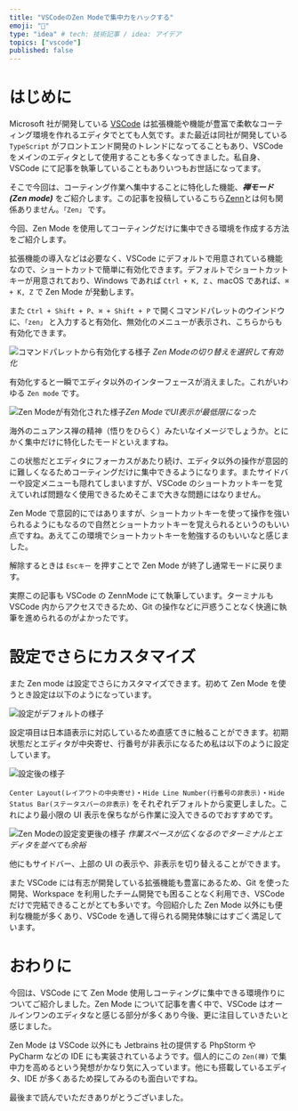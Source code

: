 ```yaml
---
title: "VSCodeのZen Modeで集中力をハックする"
emoji: "🧘"
type: "idea" # tech: 技術記事 / idea: アイデア
topics: ["vscode"]
published: false
---
```


# はじめに

Microsoft 社が開発している [VSCode](https://azure.microsoft.com/ja-jp/products/visual-studio-code/) は拡張機能や機能が豊富で柔軟なコーティング環境を作れるエディタでとても人気です。また最近は同社が開発している `TypeScript` がフロントエンド開発のトレンドになってることもあり、VSCode をメインのエディタとして使用することも多くなってきました。私自身、VSCode にて記事を執筆していることもありいつもお世話になってます。

そこで今回は、コーティング作業へ集中することに特化した機能、***禅モード(Zen mode)*** をご紹介します。この記事を投稿しているこちら[Zenn](https://zenn.dev/)とは何も関係ありません。`「Zen」` です。

今回、Zen Mode を使用してコーティングだけに集中できる環境を作成する方法をご紹介します。

拡張機能の導入などは必要なく、VSCode にデフォルトで用意されている機能なので、ショートカットで簡単に有効化できます。デフォルトでショートカットキーが用意されており、Windows であれば `Ctrl + K, Z` 、macOS であれば、`⌘ + K, Z` で Zen Mode が発動します。

また `Ctrl + Shift + P`、`⌘ + Shift + P` で開くコマンドパレットのウインドウに、`「zen」` と入力すると有効化、無効化のメニューが表示され、こちらからも有効化できます。

![コマンドパレットから有効化する様子](https://storage.googleapis.com/zenn-user-upload/2f83d0d692a0b2cc190a388b.png)
*Zen Modeの切り替えを選択して有効化*

有効化すると一瞬でエディタ以外のインターフェースが消えました。これがいわゆる `Zen mode` です。

![Zen Modeが有効化された様子](https://storage.googleapis.com/zenn-user-upload/1c3ca8a32d177846bc28dde3.png)*Zen ModeでUI表示が最低限になった*

海外のニュアンス禅の精神（悟りをひらく）みたいなイメージでしょうか。とにかく集中だけに特化したモードといえますね。

この状態だとエディタにフォーカスがあたり続け、エディタ以外の操作が意図的に難しくなるためコーティングだけに集中できるようになります。またサイドバーや設定メニューも隠れてしまいますが、VSCode のショートカットキーを覚えていれば問題なく使用できるためそこまで大きな問題にはなりません。

Zen Mode で意図的にではありますが、ショートカットキーを使って操作を強いられるようにもなるので自然とショートカットキーを覚えられるというのもいい点ですね。あえてこの環境でショートカットキーを勉強するのもいいなと感じました。

解除するときは `Escキー` を押すことで Zen Mode が終了し通常モードに戻ります。

実際この記事も VSCode の ZennMode にて執筆しています。ターミナルも VSCode 内からアクセスできるため、Git の操作などに戸惑うことなく快適に執筆を進められるのがよかったです。

# 設定でさらにカスタマイズ

また Zen mode は設定でさらにカスタマイズできます。初めて Zen Mode を使うとき設定は以下のようになっています。

![設定がデフォルトの様子](https://storage.googleapis.com/zenn-user-upload/c112e2ba900d84b1c1ff9239.png)

設定項目は日本語表示に対応しているため直感てきに触ることができます。初期状態だとエディタが中央寄せ、行番号が非表示になるため私は以下のように設定しています。

![設定後の様子](https://storage.googleapis.com/zenn-user-upload/714c9d4b7e88315b0acbdf49.png)

`Center Layout(レイアウトの中央寄せ)`・`Hide Line Number(行番号の非表示)`・`Hide Status Bar(ステータスバーの非表示)` をそれぞれデフォルトから変更しました。これにより最小限の UI 表示を保ちながら作業に没入できるのでおすすめです。

![Zen Modeの設定変更後の様子](https://storage.googleapis.com/zenn-user-upload/8f4e4426dd7cf5473cf7701b.png)
*作業スペースが広くなるのでターミナルとエディタを並べても余裕*

他にもサイドバー、上部の UI の表示や、非表示を切り替えることができます。

また VSCode には有志が開発している拡張機能も豊富にあるため、Git を使った開発、Workspace を利用したチーム開発でも困ることなく利用でき、VSCode だけで完結できることがとても多いです。今回紹介した Zen Mode 以外にも便利な機能が多くあり、VSCode を通して得られる開発体験にはすごく満足しています。

# おわりに

今回は、VSCode にて Zen Mode 使用しコーティングに集中できる環境作りについてご紹介しました。Zen Mode について記事を書く中で、VSCode はオールインワンのエディタなと感じる部分が多くあり今後、更に注目していきたいと感じました。

Zen Mode は VSCode 以外にも Jetbrains 社の提供する PhpStorm や PyCharm などの IDE にも実装されているようです。個人的にこの `Zen(禅)` で集中力を高めるという発想がかなり気に入っています。他にも搭載しているエディタ、IDE が多くあるため探してみるのも面白いですね。

最後まで読んでいただきありがとうございました。

